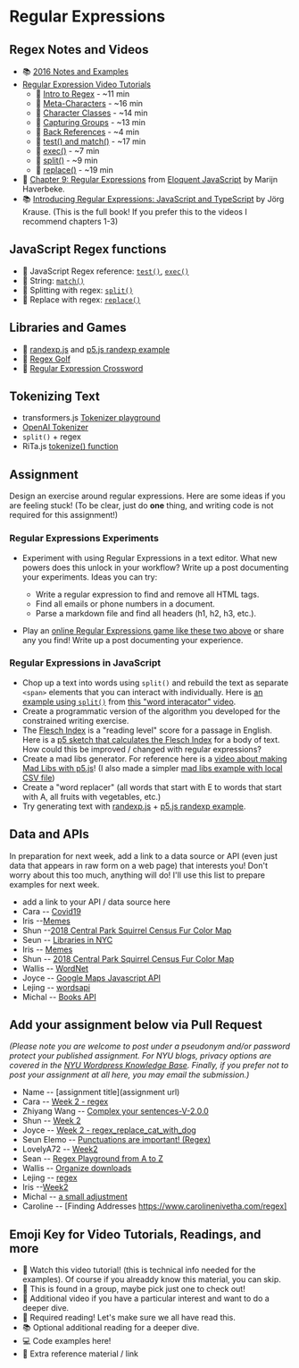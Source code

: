 # Regular Expressions

## Regex Notes and Videos

- 📚 [2016 Notes and Examples](https://shiffman-archive.netlify.app/a2z/regex)
- [Regular Expression Video Tutorials](https://www.youtube.com/watch?v=7DG3kCDx53c&list=PLRqwX-V7Uu6YEypLuls7iidwHMdCM6o2w)
  - 🚨 [Intro to Regex](https://youtu.be/7DG3kCDx53c?list=PLRqwX-V7Uu6YEypLuls7iidwHMdCM6o2w) - ~11 min
  - 🚨 [Meta-Characters](https://www.youtube.com/watch?v=YTocEnDsMNw&list=PLRqwX-V7Uu6YEypLuls7iidwHMdCM6o2w&index=2) - ~16 min
  - 🚨 [Character Classes](https://www.youtube.com/watch?v=EfJU0Y9WAZ4&list=PLRqwX-V7Uu6YEypLuls7iidwHMdCM6o2w&index=3) - ~14 min
  - 🚨 [Capturing Groups](https://youtu.be/c9HbsUSWilw?list=PLRqwX-V7Uu6YEypLuls7iidwHMdCM6o2w) - ~13 min
  - 🍿 [Back References](https://youtu.be/Z66TeSTcP-Q?list=PLRqwX-V7Uu6YEypLuls7iidwHMdCM6o2w) - ~4 min
  - 🚨 [test() and match()](https://youtu.be/W7S_Vmq0GSs?list=PLRqwX-V7Uu6YEypLuls7iidwHMdCM6o2w) - ~17 min
  - 🍿 [exec()](https://youtu.be/t029QcVHtas?list=PLRqwX-V7Uu6YEypLuls7iidwHMdCM6o2w) - ~7 min
  - 🚨 [split()](https://youtu.be/fdyqutmcI2Q?list=PLRqwX-V7Uu6YEypLuls7iidwHMdCM6o2w) - ~9 min
  - 🍿 [replace()](https://youtu.be/7a-a6lKoyIQ?list=PLRqwX-V7Uu6YEypLuls7iidwHMdCM6o2w) - ~19 min
- 📕 [Chapter 9: Regular Expressions](https://eloquentjavascript.net/09_regexp.html) from [Eloquent JavaScript](https://eloquentjavascript.net/) by Marijn Haverbeke.
- 📚 [Introducing Regular Expressions: JavaScript and TypeScript](https://learning-oreilly-com.proxy.library.nyu.edu/library/view/introducing-regular-expressions/9781484225080/A434767_1_En_1_Chapter.html) by Jörg Krause. (This is the full book! If you prefer this to the videos I recommend chapters 1-3)

## JavaScript Regex functions

- 🔗 JavaScript Regex reference: [`test()`](https://developer.mozilla.org/en-US/docs/Web/JavaScript/Reference/Global_Objects/RegExp/test), [`exec()`](https://developer.mozilla.org/en-US/docs/Web/JavaScript/Reference/Global_Objects/RegExp/exec)
- 🔗 String: [`match()`](https://developer.mozilla.org/en-US/docs/Web/JavaScript/Reference/Global_Objects/String/match)
- 🔗 Splitting with regex: [`split()`](https://developer.mozilla.org/en-US/docs/Web/JavaScript/Reference/Global_Objects/String/split)
- 🔗 Replace with regex: [`replace()`](https://developer.mozilla.org/en-US/docs/Web/JavaScript/Reference/Global_Objects/String/replace)

## Libraries and Games

- 🔗 [randexp.js](http://fent.github.io/randexp.js/) and [p5.js randexp example](https://editor.p5js.org/a2zitp/sketches/OdXw3Mhu5)
- 🔗 [Regex Golf](https://alf.nu/RegexGolf)
- 🔗 [Regular Expression Crossword](https://regexcrossword.com/)

## Tokenizing Text

- transformers.js [Tokenizer playground](https://huggingface.co/spaces/Xenova/the-tokenizer-playground)
- [OpenAI Tokenizer](https://platform.openai.com/tokenizer)
- `split()` + regex
- RiTa.js [tokenize() function](https://rednoise.org/rita/reference/RiTa/tokenize/index.html)

## Assignment

Design an exercise around regular expressions. Here are some ideas if you are feeling stuck! (To be clear, just do **one** thing, and writing code is not required for this assignment!)

### Regular Expressions Experiments

- Experiment with using Regular Expressions in a text editor. What new powers does this unlock in your workflow? Write up a post documenting your experiments. Ideas you can try:

  - Write a regular expression to find and remove all HTML tags.
  - Find all emails or phone numbers in a document.
  - Parse a markdown file and find all headers (h1, h2, h3, etc.).

- Play an [online Regular Expressions game like these two above](#libraries-and-games) or share any you find! Write up a post documenting your experience.

### Regular Expressions in JavaScript

- Chop up a text into words using `split()` and rebuild the text as separate `<span>` elements that you can interact with individually. Here is [an example using `split()`](https://editor.p5js.org/codingtrain/sketches/Jr3zCQw-9) from [this "word interacator" video](https://thecodingtrain.com/challenges/38-word-interactor).
- Create a programmatic version of the algorithm you developed for the constrained writing exercise.
- The [Flesch Index](https://en.wikipedia.org/wiki/Flesch%E2%80%93Kincaid_readability_tests) is a "reading level" score for a passage in English. Here is a [p5 sketch that calculates the Flesch Index](https://editor.p5js.org/a2zitp/sketches/OQx3A3Sa0) for a body of text. How could this be improved / changed with regular expressions?
- Create a mad libs generator. For reference here is a [video about making Mad Libs with p5.js](https://thecodingtrain.com/challenges/39-madlibs-generator)! (I also made a simpler [mad libs example with local CSV file](https://editor.p5js.org/a2zitp/sketches/yZp-eF9KD))
- Create a "word replacer" (all words that start with E to words that start with A, all fruits with vegetables, etc.)
- Try generating text with [randexp.js](http://fent.github.io/randexp.js/) + [p5.js randexp example](https://editor.p5js.org/a2zitp/sketches/OdXw3Mhu5).


## Data and APIs

In preparation for next week, add a link to a data source or API (even just data that appears in raw form on a web page) that interests you! Don't worry about this too much, anything will do! I'll use this list to prepare examples for next week.

- add a link to your API / data source here
- Cara -- [Covid19](https://github.com/CSSEGISandData/COVID-19?tab=readme-ov-file)
- Iris --[Memes](https://github.com/D3vd/Meme_Api)
- Shun --[2018 Central Park Squirrel Census Fur Color Map](https://data.cityofnewyork.us/Environment/2018-Squirrel-Census-Fur-Color-Map/fak5-wcft)
- Seun -- [Libraries in NYC](https://data.cityofnewyork.us/Business/Library/p4pf-fyc4)
- Iris -- [Memes](https://github.com/D3vd/Meme_Api)
- Shun -- [2018 Central Park Squirrel Census Fur Color Map](https://data.cityofnewyork.us/Environment/2018-Squirrel-Census-Fur-Color-Map/fak5-wcft)
- Wallis -- [WordNet](https://wordnet.princeton.edu/)
- Joyce -- [Google Maps Javascript API](https://developers.google.com/maps/documentation/javascript)
- Lejing -- [wordsapi](https://www.wordsapi.com/docs/)
- Michal -- [Books API](https://openlibrary.org/developers/api)
 
## Add your assignment below via Pull Request

_(Please note you are welcome to post under a pseudonym and/or password protect your published assignment. For NYU blogs, privacy options are covered in the [NYU Wordpress Knowledge Base](https://wp.nyu.edu/knowledge/). Finally, if you prefer not to post your assignment at all here, you may email the submission.)_

- Name -- [assignment title](assignment url)
- Cara -- [Week 2 - regex](https://pastoral-galliform-f42.notion.site/Week2-46b0dd5ea6594ec1b5322520b6979f82?pvs=4)
- Zhiyang Wang -- [Complex your sentences-V-2.0.0](https://github.com/isZhiyangWang/atoz/blob/main/docs/week2.md)
- Shun -- [Week 2](https://vagabond-taker-69c.notion.site/A2Z-F24-Week2-104f5cf5797a800a8387e4c8ae0fcd16?pvs=4)
- Joyce -- [Week 2 - regex_replace_cat_with_dog](https://joycezheng.notion.site/assignment2-1024ee8df27e802fa70ec39c8899f505?pvs=4)
- Seun Elemo -- [Punctuations are important! (Regex)](https://tinyurl.com/3pknd96d)
- LovelyA72 -- [Week2](https://a2z.kmoene.com/p/393012-1718.html)
- Sean -- [Regex Playground from A to Z](https://sseanliu.github.io/regex-playground/)
- Wallis -- [Organize downloads](https://wallis-itp-24.webflow.io/fall-course/business)
- Lejing -- [regex](https://lejingqiu.notion.site/week-2-Regex-105ed6a177b0802d8d19d244a3007739?pvs=4)
- Iris --[Week2](https://bw0914.notion.site/programming-a2z-week2-homework-10375685ef9580c6bbe7d78965639c22?pvs=4)
- Michal -- [a small adjustment](https://michals-blog-site.webflow.io/weeks/paz-week2)
- Caroline -- [Finding Addresses https://www.carolinenivetha.com/regex]

## Emoji Key for Video Tutorials, Readings, and more

- 🚨 Watch this video tutorial! (this is technical info needed for the examples). Of course if you alreaddy know this material, you can skip.
- 🔢 This is found in a group, maybe pick just one to check out!
- 🍿 Additional video if you have a particular interest and want to do a deeper dive.
- 📕 Required reading! Let's make sure we all have read this.
- 📚 Optional additional reading for a deeper dive.
- 💻 Code examples here!
- 🔗 Extra reference material / link
